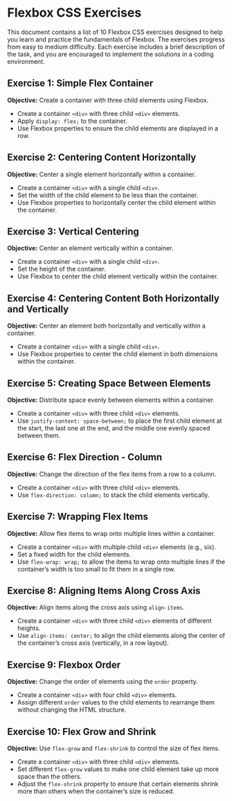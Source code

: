 # Flexbox CSS Exercises

This document contains a list of 10 Flexbox CSS exercises designed to help you learn and practice the fundamentals of Flexbox. The exercises progress from easy to medium difficulty. Each exercise includes a brief description of the task, and you are encouraged to implement the solutions in a coding environment.

## Exercise 1: Simple Flex Container
**Objective:** Create a container with three child elements using Flexbox.

- Create a container `<div>` with three child `<div>` elements.
- Apply `display: flex;` to the container.
- Use Flexbox properties to ensure the child elements are displayed in a row.

## Exercise 2: Centering Content Horizontally
**Objective:** Center a single element horizontally within a container.

- Create a container `<div>` with a single child `<div>`.
- Set the width of the child element to be less than the container.
- Use Flexbox properties to horizontally center the child element within the container.

## Exercise 3: Vertical Centering
**Objective:** Center an element vertically within a container.

- Create a container `<div>` with a single child `<div>`.
- Set the height of the container.
- Use Flexbox to center the child element vertically within the container.

## Exercise 4: Centering Content Both Horizontally and Vertically
**Objective:** Center an element both horizontally and vertically within a container.

- Create a container `<div>` with a single child `<div>`.
- Use Flexbox properties to center the child element in both dimensions within the container.

## Exercise 5: Creating Space Between Elements
**Objective:** Distribute space evenly between elements within a container.

- Create a container `<div>` with three child `<div>` elements.
- Use `justify-content: space-between;` to place the first child element at the start, the last one at the end, and the middle one evenly spaced between them.

## Exercise 6: Flex Direction - Column
**Objective:** Change the direction of the flex items from a row to a column.

- Create a container `<div>` with three child `<div>` elements.
- Use `flex-direction: column;` to stack the child elements vertically.

## Exercise 7: Wrapping Flex Items
**Objective:** Allow flex items to wrap onto multiple lines within a container.

- Create a container `<div>` with multiple child `<div>` elements (e.g., six).
- Set a fixed width for the child elements.
- Use `flex-wrap: wrap;` to allow the items to wrap onto multiple lines if the container’s width is too small to fit them in a single row.

## Exercise 8: Aligning Items Along Cross Axis
**Objective:** Align items along the cross axis using `align-items`.

- Create a container `<div>` with three child `<div>` elements of different heights.
- Use `align-items: center;` to align the child elements along the center of the container’s cross axis (vertically, in a row layout).

## Exercise 9: Flexbox Order
**Objective:** Change the order of elements using the `order` property.

- Create a container `<div>` with four child `<div>` elements.
- Assign different `order` values to the child elements to rearrange them without changing the HTML structure.

## Exercise 10: Flex Grow and Shrink
**Objective:** Use `flex-grow` and `flex-shrink` to control the size of flex items.

- Create a container `<div>` with three child `<div>` elements.
- Set different `flex-grow` values to make one child element take up more space than the others.
- Adjust the `flex-shrink` property to ensure that certain elements shrink more than others when the container’s size is reduced.
